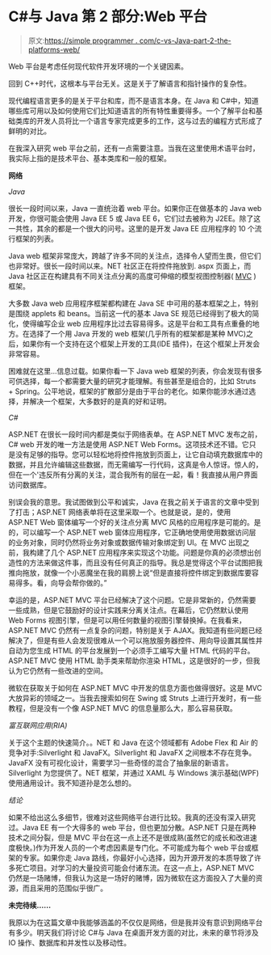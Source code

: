 # C#与 Java 第 2 部分:Web 平台

> 原文:[https://simple programmer . com/c-vs-Java-part-2-the-platforms-web/](https://simpleprogrammer.com/c-vs-java-part-2-the-platforms-web/)

Web 平台是考虑任何现代软件开发环境的一个关键因素。

回到 C++时代，这根本与平台无关。这是关于了解语言和指针操作的复杂性。

现代编程语言更多的是关于平台和库，而不是语言本身。在 Java 和 C#中，知道哪些库可用以及如何使用它们比知道语言的所有特性重要得多。一个了解平台和基础类库的开发人员将比一个语言专家完成更多的工作，这与过去的编程方式形成了鲜明的对比。

在我深入研究 web 平台之前，还有一点需要注意。当我在这里使用术语平台时，我实际上指的是技术平台、基本类库和一般的框架。

**网络**

*Java*

很长一段时间以来，Java 一直统治着 web 平台。如果你正在做基本的 Java web 开发，你很可能会使用 Java EE 5 或 Java EE 6，它们过去被称为 J2EE。除了这一共性，其余的都是一个很大的问号。这里的是开发 Java EE 应用程序的 10 个流行框架的列表。

Java web 框架非常庞大，跨越了许多不同的关注点，选择令人望而生畏，但它们也非常好。很长一段时间以来。NET 社区正在将控件拖放到. aspx 页面上，而 Java 社区正在构建具有不同关注点分离的高度可伸缩的模型视图控制器( [MVC](http://en.wikipedia.org/wiki/Model%E2%80%93view%E2%80%93controller) )框架。

大多数 Java web 应用程序框架都构建在 Java SE 中可用的基本框架之上，特别是围绕 applets 和 beans。当前这一代的基本 Java SE 规范已经得到了极大的简化，使得编写企业 web 应用程序比过去容易得多。这是平台和工具有点重叠的地方。在选择了一个用 Java 开发的 web 框架(几乎所有的框架都是某种 MVC)之后，如果你有一个支持在这个框架上开发的工具(IDE 插件)，在这个框架上开发会非常容易。

困难就在这里…信息过载。如果你看一下 Java web 框架的列表，你会发现有很多可供选择，每一个都需要大量的研究才能理解。有些甚至是组合的，比如 Struts + Spring。公平地说，框架的扩散部分是由于平台的老化。如果你能涉水通过选择，并解决一个框架，大多数好的是真的好和证明。

*C#*

ASP.NET 在很长一段时间内都是类似于网络表单。在 ASP.NET MVC 发布之前，C# web 开发的唯一方法是使用 ASP.NET Web Forms。这项技术还不错。它只是没有足够的指导。您可以轻松地将控件拖放到页面上，让它自动填充数据库中的数据，并且允许编辑这些数据，而无需编写一行代码，这真是令人惊讶。惊人的，但在一个'违反所有分离的关注，混合我所有的层在一起，看！我直接从用户界面访问数据库。

别误会我的意思。我试图做到公平和诚实，Java 在我之前关于语言的文章中受到了打击；ASP.NET 网络表单将在这里采取一个。也就是说，是的，使用 ASP.NET Web 窗体编写一个好的关注点分离 MVC 风格的应用程序是可能的。是的，可以编写一个 ASP.NET web 窗体应用程序，它正确地使用使用数据访问层的业务对象，同时仍然将业务对象或数据传输对象绑定到 UI。在 MVC 出现之前，我构建了几个 ASP.NET 应用程序来实现这个功能。问题是你真的必须想出创造性的方法来做这件事，而且没有任何真正的指导。我总是觉得这个平台试图把我推向拖放，就像一个小恶魔坐在我的肩膀上说“但是直接将控件绑定到数据库要容易得多。看，向导会帮你做的。”

幸运的是，ASP.NET MVC 平台已经解决了这个问题。它是非常新的，仍然需要一些成熟，但是它鼓励好的设计实践来分离关注点。在幕后，它仍然默认使用 Web Forms 视图引擎，但是可以用任何数量的视图引擎替换掉。在我看来，ASP.NET MVC 仍然有一点复杂的问题，特别是关于 AJAX。我知道有些问题已经解决了，但是有些人会发现很难从一个可以拖放服务器控件、用向导设置其属性并自动为您生成 HTML 的平台发展到一个必须手工编写大量 HTML 代码的平台。ASP.NET MVC 使用 HTML 助手类来帮助你渲染 HTML，这是很好的一步，但我认为它仍然有一些改进的空间。

微软在获取关于如何在 ASP.NET MVC 中开发的信息方面也做得很好。这是 MVC 大放异彩的领域之一。当我去搜索如何在 Swing 或 Struts 上进行开发时，有一些教程，但是没有一个像 ASP.NET MVC 的信息量那么大，那么容易获取。

*富互联网应用(RIA)*

关于这个主题的快速简介。。NET 和 Java 在这个领域都有 Adobe Flex 和 Air 的竞争对手:Silverlight 和 JavaFX。Silverlight 和 JavaFX 之间根本不存在竞争。JavaFX 没有可视化设计，需要学习一些奇怪的混合了抽象层的新语言。Silverlight 为您提供了。NET 框架，并通过 XAML 与 Windows 演示基础(WPF)使用通用设计。我不知道孙是怎么想的。

*结论*

如果不给出这么多细节，很难对这些网络平台进行比较。我真的还没有深入研究过。Java EE 有一个大得多的 web 平台，但也更加分散。ASP.NET 只是在两种技术之间分裂，但是 MVC 平台在这一点上还不是很成熟(虽然它的成长和改进速度极快。)作为开发人员的一个考虑因素是专门化。不可能成为每个 web 平台或框架的专家。如果你走 Java 路线，你最好小心选择，因为开源开发的本质导致了许多死亡项目。对学习的大量投资可能会付诸东流。在这一点上，ASP.NET MVC 仍然是一场赌博，但我认为这是一场好的赌博，因为微软在这方面投入了大量的资源，而且采用的范围似乎很广。

**未完待续……**

我原以为在这篇文章中我能够涵盖的不仅仅是网络，但是我并没有意识到网络平台有多少。明天我们将讨论 C#与 Java 在桌面开发方面的对比，未来的章节将涉及 IO 操作、数据库和并发性以及移动性。